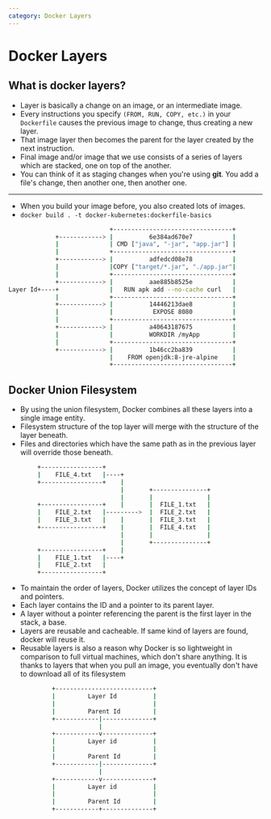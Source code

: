 ```yaml
---
category: Docker Layers
---
```

# Docker Layers

## What is docker layers?
* Layer is basically a change on an image, or an intermediate image. 
* Every instructions you specify `(FROM, RUN, COPY, etc.)` in your `Dockerfile` causes the previous image to change, thus creating a new layer. 
* That image layer then becomes the parent for the layer created by the next instruction.
* Final image  and/or image that we use consists of a series of layers which are stacked, one on top of the another.
* You can think of it as staging changes when you're using **git**. You add a file's change, then another one, then another one.

---
* When you build your image before, you also created lots of images.
* `docker build . -t docker-kubernetes:dockerfile-basics`                

```bash
                            +---------------------------------+
             +------------> |          6e384ad670e7           |
             |              | CMD ["java", "-jar", "app.jar"] |
             |              +---------------------------------+
             +------------> |          adfedcd08e78           |
             |              |COPY ["target/*.jar", "./app.jar"|
             |              +---------------------------------+
             +------------> |          aae885b8525e           |
Layer Id+----+              |   RUN apk add --no-cache curl   |
             |              +---------------------------------+
             +------------> |          14446213dae8           |
             |              |           EXPOSE 8080           |
             |              +---------------------------------+
             +------------> |          a40643187675           |
             |              |          WORKDIR /myApp         |
             |              +---------------------------------+
             +------------> |          1b46cc2ba839           |
                            |    FROM openjdk:8-jre-alpine    |
                            +---------------------------------+

```

## Docker Union Filesystem
* By using the union filesystem, Docker combines all these layers into a single image entity.
* Filesystem structure of the top layer will merge with the structure of the layer beneath. 
* Files and directories which have the same path as in the previous layer will override those beneath.

```bash         
        +-----------------+
        |    FILE_4.txt   |----+
        +-----------------+    |
                               |       +---------------+
                               |       |               |
        +-----------------+    |       |  FILE_1.txt   |
        |    FILE_2.txt   |--------->  |  FILE_2.txt   |
        |    FILE_3.txt   |    |       |  FILE_3.txt   |
        +-----------------+    |       |  FILE_4.txt   |
                               |       |               |
                               |       +---------------+
        +-----------------+    |
        |    FILE_1.txt   |----+
        |    FILE_2.txt   |
        +-----------------+
```
* To maintain the order of layers, Docker utilizes the concept of layer IDs and pointers.
* Each layer contains the ID and a pointer to its parent layer. 
* A layer without a pointer referencing the parent is the first layer in the stack, a base.
* Layers are reusable and cacheable. If same kind of layers are found, docker will reuse it.
* Reusable layers is also a reason why Docker is so lightweight in comparison to full virtual machines, which don't share anything. It is thanks to layers that when you pull an image, you eventually don't have to download all of its filesystem
 
```bash
            +---------------------------+
            |         Layer Id          |
            |                           |
            |         Parent Id         |
            +------------|--------------+
                         |
            +------------v--------------+
            |         Layer id          |
            |                           |
            |         Parent Id         |
            +------------|--------------+
                         |
            +------------v--------------+
            |         Layer id          |
            |                           |
            |         Parent Id         |
            +------------+--------------+

```


